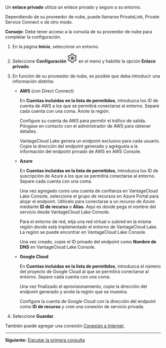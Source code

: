 Un **enlace privado** utiliza un enlace privado y seguro a su entorno.

Dependiendo de su proveedor de nube, puede llamarse PrivateLink, Private Service Connect o de otro modo.

**Consejo**: Debe tener acceso a la consola de su proveedor de nube para completar la configuración.

1.  En la página **Inicio**, seleccione un entorno.

2.  Seleccione **Configuración** ![Settings icon](Images/gkz1722447366517.svg) en el menú y habilite la opción **Enlace privado**.

3.  En función de su proveedor de nube, es posible que deba introducir una información distinta:

    -   **AWS** (con Direct Connect)

        En **Cuentas incluidas en la lista de permitidos**, introduzca los ID de cuenta de AWS a los que se permitirá conectarse al entorno. Separe cada cuenta con una coma. Anote la región.

        Configure su cuenta de AWS para permitir el tráfico de salida. Póngase en contacto con el administrador de AWS para obtener detalles.

        VantageCloud Lake genera un endpoint exclusivo para cada usuario. Copie la dirección del endpoint generado y agréguela a la información del endpoint privado de AWS en AWS Console.

    -   **Azure**

        En **Cuentas incluidas en la lista de permitidos**, introduzca los ID de suscripción de Azure a los que se permitirá conectarse al entorno. Separe cada cuenta con una coma.

        Una vez agregado como una cuenta de confianza en VantageCloud Lake Console, seleccione el grupo de recursos en Azure Portal para alojar el endpoint. Utilícelo para conectarse a un recurso de Azure mediante **ID de recurso** o **Alias**. Aquí es donde pega el nombre del servicio desde VantageCloud Lake Console.

        Para el entorno de red, elija una red virtual o subred en la misma región donde está implementado el entorno de VantageCloud Lake. La región se puede encontrar en VantageCloud Lake Console.

        Una vez creado, copie el ID privado del endpoint como **Nombre de DNS** en VantageCloud Lake Console.

    -   **Google Cloud**

        En **Cuentas incluidas en la lista de permitidos**, introduzca el número del proyecto de Google Cloud al que se permitirá conectarse al entorno. Separe cada cuenta con una coma.

        Una vez finalizado el aprovisionamiento, copie la dirección del endpoint generado y anote la región que se muestra.

        Configure la cuenta de Google Cloud con la dirección del endpoint como **ID de recurso** y cree una conexión de servicio privada.

4.  Seleccione **Guardar**.

También puede agregar una conexión [Conexión a Internet](jlq1721090154719.md).

------------------------------------------------------------------------

**Siguiente:** [Ejecutar la primera consulta](ahj1695153106508.md)
